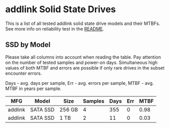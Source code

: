 addlink Solid State Drives
==========================

This is a list of all tested addlink solid state drive models and their MTBFs. See
more info on reliability test in the [README](https://github.com/linuxhw/SMART).

SSD by Model
------------

Please take all columns into account when reading the table. Pay attention on the
number of tested samples and power-on days. Simultaneous high values of both MTBF
and errors are possible if only rare drives in the subset encounter errors.

Days - avg. days per sample,
Err  - avg. errors per sample,
MTBF - avg. MTBF in years per sample.

| MFG       | Model              | Size   | Samples | Days  | Err   | MTBF |
|-----------|--------------------|--------|---------|-------|-------|------|
| addlink   | SATA SSD           | 256 GB | 4       | 355   | 0     | 0.98   |
| addlink   | SATA SSD           | 1 TB   | 2       | 11    | 0     | 0.03   |
